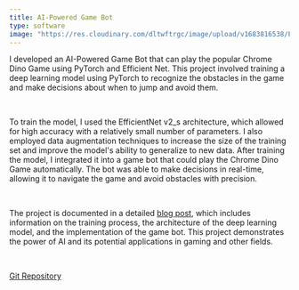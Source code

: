 ```yaml
---
title: AI-Powered Game Bot
type: software
image: "https://res.cloudinary.com/dltwftrgc/image/upload/v1683816538/Projects/pytorch-logo_zqmjmb.png"
---
```

I developed an AI-Powered Game Bot that can play the popular Chrome Dino Game using PyTorch and Efficient Net. This project involved training a deep learning model using PyTorch to recognize the obstacles in the game and make decisions about when to jump and avoid them.  

<br>

To train the model, I used the EfficientNet v2_s architecture, which allowed for high accuracy with a relatively small number of parameters. I also employed data augmentation techniques to increase the size of the training set and improve the model's ability to generalize to new data. After training the model, I integrated it into a game bot that could play the Chrome Dino Game automatically. The bot was able to make decisions in real-time, allowing it to navigate the game and avoid obstacles with precision.

<br>


The project is documented in a detailed [blog post](https://www.akshaymakes.com/blogs/pytorch), which includes information on the training process, the architecture of the deep learning model, and the implementation of the game bot. This project demonstrates the power of AI and its potential applications in gaming and other fields.

<br>

[Git Repository](https://github.com/akshayballal95/dino)